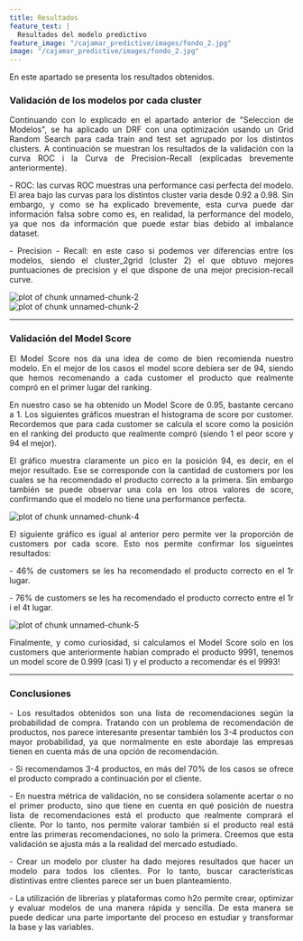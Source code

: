 ```yaml
---
title: Resultados
feature_text: |
  Resultados del modelo predictivo
feature_image: "/cajamar_predictive/images/fondo_2.jpg"
image: "/cajamar_predictive/images/fondo_2.jpg"
---
```


<p align="justify">En este apartado se presenta los resultados obtenidos. </p>


### Validación de los modelos por cada cluster

<p align="justify">Continuando con lo explicado en el apartado anterior de "Seleccion de Modelos", se ha aplicado un DRF con una optimización usando un Grid Random Search para cada train and test set agrupado por los distintos clusters. A continuación se muestran los resultados de la validación con la curva ROC i la Curva de Precision-Recall (explicadas brevemente anteriormente). </p>

<p align="justify">- ROC: las curvas ROC muestras una performance casi perfecta del modelo. El area bajo las curvas para los distintos cluster varia desde 0.92 a 0.98. Sin embargo, y como se ha explicado brevemente, esta curva puede dar información falsa sobre como es, en realidad, la performance del modelo, ya que nos da información que puede estar bias debido al imbalance dataset. </p>

<p align="justify">- Precision - Recall: en este caso si podemos ver diferencias entre los modelos, siendo el cluster_2grid (cluster 2) el que obtuvo mejores puntuaciones de precision y el que dispone de una mejor precision-recall curve. </p>

<img src="/cajamar_predictive/images/unnamed-chunk-2-1.png" title="plot of chunk unnamed-chunk-2" alt="plot of chunk unnamed-chunk-2" style="display: block; margin: auto;" />

<img src="/cajamar_predictive/images/unnamed-chunk-2-2.png" title="plot of chunk unnamed-chunk-2" alt="plot of chunk unnamed-chunk-2" style="display: block; margin: auto;" />


---

### Validación del Model Score

<p align="justify">El Model Score nos da una idea de como de bien recomienda nuestro modelo. En el mejor de los casos el model score debiera ser de 94, siendo que hemos recomenando a cada customer el producto que realmente compró en el primer lugar del ranking.</p>  
<p align="justify">En nuestro caso se ha obtenido un Model Score de 0.95, bastante cercano a 1.
Los siguientes gráficos muestran el histograma de score por customer. Recordemos que para cada customer se calcula el score como la posición en el ranking del producto que realmente compró (siendo 1 el peor score y 94 el mejor). </p>
<p align="justify">El gráfico muestra claramente un pico en la posición 94, es decir, en el mejor resultado. Ese se corresponde con la cantidad de customers por los cuales se ha recomendado el producto correcto a la primera. Sin embargo también se puede observar una cola en los otros valores de score, confirmando que el modelo no tiene una performance perfecta. </p>

<img src="/cajamar_predictive/images/unnamed-chunk-4-1.png" title="plot of chunk unnamed-chunk-4" alt="plot of chunk unnamed-chunk-4" style="display: block; margin: auto;" />

<p align="justify">El siguiente gráfico es igual al anterior pero permite ver la proporción de customers por cada score. Esto nos permite confirmar los sigueintes resultados:</p>  
<p align="justify">- 46% de customers se les ha recomendado el producto correcto en el 1r lugar.</p>  
<p align="justify">- 76% de customers se les ha recomendado el producto correcto entre el 1r i el 4t lugar.</p>  


<img src="/cajamar_predictive/images/unnamed-chunk-5-1.png" title="plot of chunk unnamed-chunk-5" alt="plot of chunk unnamed-chunk-5" style="display: block; margin: auto;" />


<p align="justify">Finalmente, y como curiosidad, si calculamos el Model Score solo en los customers que anteriormente habian comprado el producto 9991, tenemos un model score de 0.999 (casi 1) y el producto a recomendar és el 9993!</p>  

---

### Conclusiones

<p align="justify">- Los resultados obtenidos son una lista de recomendaciones según la probabilidad de compra. Tratando con un problema de recomendación de productos, nos parece interesante presentar también los 3-4 productos con mayor probabilidad, ya que normalmente en este abordaje las empresas tienen en cuenta más de una opción de recomendación.</p>   

<p align="justify">- Si recomendamos 3-4 productos, en más del 70% de los casos se ofrece el producto comprado a continuación por el cliente.</p>

<p align="justify">- En nuestra métrica de validación, no se considera solamente acertar o no el primer producto, sino que tiene en cuenta en qué posición de nuestra lista de recomendaciones está el producto que realmente comprará el cliente. Por lo tanto, nos permite valorar también si el producto real está entre las primeras recomendaciones, no solo la primera. Creemos que esta validación se ajusta más a la realidad del mercado estudiado.</p>

<p align="justify">- Crear un modelo por cluster ha dado mejores resultados que hacer un modelo para todos los clientes. Por lo tanto, buscar características distintivas entre clientes parece ser un buen planteamiento.</p>

<p align="justify">- La utilización de librerías y plataformas como h2o permite crear, optimizar y evaluar modelos de una manera rápida y sencilla. De esta manera se puede dedicar una parte importante del proceso en estudiar y transformar la base y las variables.</p>   
